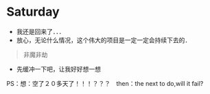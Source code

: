 # Saturday

- 我还是回来了．．．
- 放心，无论什么情况，这个伟大的项目是一定一定会持续下去的．

> 非魔非劫


- 先缓冲一下吧，让我好好想一想

PS：想：空了２０多天了！！！？？？　then：the next to do,will it fail?
